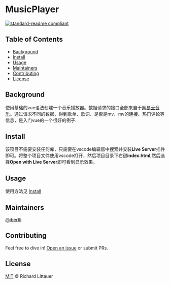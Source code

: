 # MusicPlayer

[![standard-readme compliant](https://img.shields.io/badge/readme%20style-standard-brightgreen.svg?style=flat-square)](https://github.com/RichardLitt/standard-readme)

## Table of Contents

- [Background](#background)
- [Install](#install)
- [Usage](#usage)
- [Maintainers](#maintainers)
- [Contributing](#contributing)
- [License](#license)

## Background

使用基础的vue语法创建一个音乐播放器。数据请求的接口全部来自于[网易云音乐](https://autumnfish.cn/)。通过请求不同的数据，得到歌单、歌词、是否是mv、mv的连接、热门评论等信息，是入门vue的一个很好的例子.

## Install

该项目不需要安装任何库，只需要在vscode编辑器中搜索并安装**Live Server**插件即可。将整个项目文件使用vscode打开，然后项目目录下右键**index.html**,然后选择**Open with Live Server**即可看到显示效果。

## Usage

使用方法见 [Install](#Install)

## Maintainers

[@ibertli](https://github.com/ibertli).

## Contributing

Feel free to dive in! [Open an issue](https://github.com/RichardLitt/standard-readme/issues/new) or submit PRs.

## License

[MIT](LICENSE) © Richard Littauer
